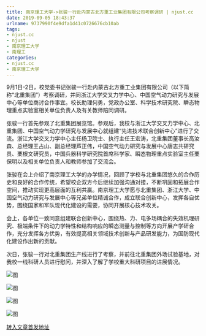 ```yaml
---
title: 南京理工大学->张骏一行赴内蒙古北方重工业集团有限公司考察调研 | njust.cc
date: 2019-09-05 18:43:37
urlname: 9737990f4e9dfa1d41c0726676cb10ab
tags: 
- njust.cc
- njust
- 南京理工大学
- 南理工
categories:
- njust.cc
- 南京理工大学
---
```



9月1日-2日，校党委书记张骏一行赴内蒙古北方重工业集团有限公司（以下简称“北重集团”）考察调研，并同浙江大学交叉力学中心、中国空气动力研究与发展中心等单位商讨合作事宜。校长助理何勇，党政办公室、科学技术研究院、瞬态物理重点实验室相关单位负责人及有关教师陪同调研。

张骏一行首先参观了北重集团展览馆。参观后，我校与浙江大学交叉力学中心、北重集团、中国空气动力学研究与发展中心就组建“先进技术联合创新中心”进行了交流。浙江大学交叉力学中心主任杨卫院士、执行主任王宏涛，北重集团董事长高汝森、总经理王占山、副总经理芦正伟，中国空气动力研究与发展中心唐志共研究员、栗根文研究员，中国兵器科学研究院首席科学家、瞬态物理重点实验室主任栗保明以及相关单位负责人和教师参加了交流会。 

张骏在会上介绍了南京理工大学的办学情况，回顾了学校与北重集团悠久的合作历史和良好的合作传统，希望校企双方今后继续加强沟通对接，不断巩固和拓展合作空间，推动实现更高层面的互利共赢。南京理工大学愿与北重集团、浙江大学、中国空气动力研究与发展中心等兄弟单位精诚合作，成立联合创新中心，发挥各自优势，围绕国家和军队现代化建设的需要，协同开展核心技术攻关。

会上，各单位一致同意组建联合创新中心，围绕热、力、电多场耦合的失效机理研究、极端条件下的动力学特性和结构响应的瞬态测量与控制等方向开展产学研合作，充分发挥各方优势，有效提高相关领域技术创新与产品研发能力，为国防现代化建设作出新的贡献。

次日，张骏一行对北重集团生产线进行了考察，并前往北重集团外场试验基地，对我校一线科研人员进行慰问，并深入了解了学校重大科研项目的进展情况。



![图](http://zs.njust.edu.cn/_upload/article/images/ed/24/ae73446b448f8fe4e9f980420b31/63b45293-9d7c-44dc-bf3f-f27054448e23.jpg)

![图](http://zs.njust.edu.cn/_upload/article/images/ed/24/ae73446b448f8fe4e9f980420b31/6ab72b63-83ab-4731-b4f8-f76e333882ad.jpg)

![图](http://zs.njust.edu.cn/_upload/article/images/ed/24/ae73446b448f8fe4e9f980420b31/095b16a0-c8d7-42b3-b5c4-c4af396413ab.jpg)

![图](http://zs.njust.edu.cn/_upload/article/images/ed/24/ae73446b448f8fe4e9f980420b31/33567248-3df7-4ae4-a17b-c7db70d7883f.jpg)

[转入文章首发地址](http://zs.njust.edu.cn/29/d3/c4621a207315/page.htm)